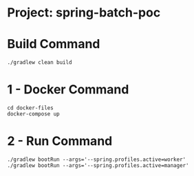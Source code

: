 # Project: spring-batch-poc

# Build Command
    ./gradlew clean build

# 1 - Docker Command
    cd docker-files
    docker-compose up

# 2 - Run Command
    ./gradlew bootRun --args='--spring.profiles.active=worker'
    ./gradlew bootRun --args='--spring.profiles.active=manager'

